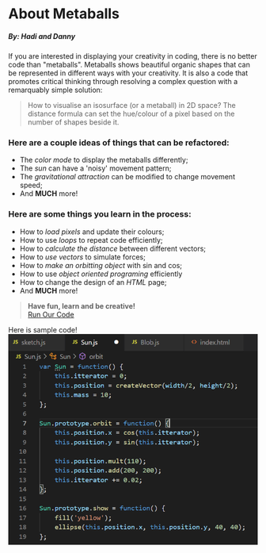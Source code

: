 # About Metaballs
##### By: Hadi and Danny  

If you are interested in displaying your creativity in coding, there is no better code than "metaballs".
Metaballs shows beautiful organic shapes that can be represented in different ways with your creativity.
It is also a code that promotes critical thinking through resolving a complex question with a remarquably simple solution:
>How to visualise an isosurface (or a metaball) in 2D space?
>The distance formula can set the hue/colour of a pixel based on the number of shapes beside it.

### Here are a couple ideas of things that can be refactored:
* The _color mode_ to display the metaballs differently;
* The _sun_ can have a 'noisy' movement pattern;
* The _gravitational attraction_ can be modified to change movement speed;
* And **MUCH** more!

### Here are some things you learn in the process:
* How to _load pixels_ and update their colours;
* How to use _loops_ to repeat code efficiently;
* How to _calculate the distance_ between different vectors;
* How to _use vectors_ to simulate forces;
* How to _make an orbitting object_ with sin and cos;
* How to use _object oriented programing_ efficiently
* How to change the design of an _HTML_ page;
* And **MUCH** more!

> **Have fun, learn and be creative!**  
>[Run Our Code](https://dannyharani.github.io/metaballs-refactor/)

Here is sample code!
![](https://raw.githubusercontent.com/dannyharani/metaballs-refactor/main/images/example_code.png)
